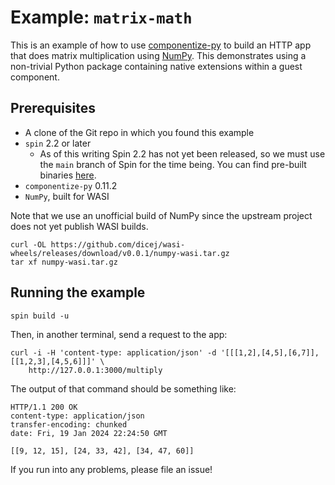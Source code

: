 # Example: `matrix-math`

This is an example of how to use [componentize-py] to build an HTTP app that
does matrix multiplication using [NumPy].  This demonstrates using a non-trivial
Python package containing native extensions within a guest component.

[componentize-py]: https://github.com/bytecodealliance/componentize-py
[NumPy]: https://numpy.org

## Prerequisites

* A clone of the Git repo in which you found this example
* `spin` 2.2 or later
    * As of this writing Spin 2.2 has not yet been released, so we must use the `main` branch of Spin for the time being. You can find pre-built binaries [here](https://github.com/fermyon/spin/releases/tag/canary).
* `componentize-py` 0.11.2
* `NumPy`, built for WASI

Note that we use an unofficial build of NumPy since the upstream project does
not yet publish WASI builds.

```
curl -OL https://github.com/dicej/wasi-wheels/releases/download/v0.0.1/numpy-wasi.tar.gz
tar xf numpy-wasi.tar.gz
```

## Running the example

```
spin build -u
```

Then, in another terminal, send a request to the app:

```
curl -i -H 'content-type: application/json' -d '[[[1,2],[4,5],[6,7]], [[1,2,3],[4,5,6]]]' \
    http://127.0.0.1:3000/multiply
```

The output of that command should be something like:

```
HTTP/1.1 200 OK
content-type: application/json
transfer-encoding: chunked
date: Fri, 19 Jan 2024 22:24:50 GMT

[[9, 12, 15], [24, 33, 42], [34, 47, 60]]
```

If you run into any problems, please file an issue!
